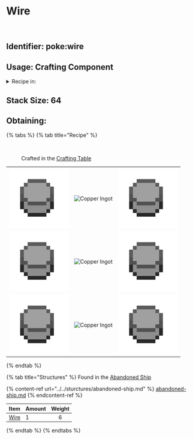 # Wire



<figure><img src="broken-reference" alt=""><figcaption></figcaption></figure>

## Identifier: **poke:wire** <a href="#identifier" id="identifier"></a>

## Usage: Crafting Component

<details>

<summary>Recipe in:</summary>

* Barometer
* Charged Cobalt Block
* Miner Helmet
* [<img src="https://github.com/ItsMePok/PFE/blob/wikiAssets/blockRenders/CobblestoneGenerator.png?raw=true" alt="" data-size="line">Cobblestone Generator](../../blocks/automation/cobblestone-generator.md)
* Item Manipulator
* Jackhammer
* Night Vison Goggles
* Panic Button
* Sundial

</details>

## <img src="https://minecraft.wiki/images/Light_Gray_Bundle_JE1_BE1.png?b552e" alt="" data-size="line">Stack Size: 64

## Obtaining:

{% tabs %}
{% tab title="Recipe" %}


<figure><img src="https://minecraft.wiki/images/thumb/Crafting_Table_JE4_BE3.png/150px-Crafting_Table_JE4_BE3.png?5767f" alt=""><figcaption><p>Crafted in the <a href="https://minecraft.wiki/w/Crafting_Table">Crafting Table</a></p></figcaption></figure>

|                                                                                             |                                                                               |                                                                                             |
| :-----------------------------------------------------------------------------------------: | :---------------------------------------------------------------------------: | :-----------------------------------------------------------------------------------------: |
| ![Plastic](https://github.com/ItsMePok/PFE/blob/wikiAssets/wikiMain/plastic.png?raw=true) | ![Copper Ingot](https://minecraft.wiki/images/Copper_Ingot_JE2_BE1.png?0d410) | ![Plastic](https://github.com/ItsMePok/PFE/blob/wikiAssets/wikiMain/plastic.png?raw=true) |
| ![Plastic](https://github.com/ItsMePok/PFE/blob/wikiAssets/wikiMain/plastic.png?raw=true) | ![Copper Ingot](https://minecraft.wiki/images/Copper_Ingot_JE2_BE1.png?0d410) | ![Plastic](https://github.com/ItsMePok/PFE/blob/wikiAssets/wikiMain/plastic.png?raw=true) |
| ![Plastic](https://github.com/ItsMePok/PFE/blob/wikiAssets/wikiMain/plastic.png?raw=true) | ![Copper Ingot](https://minecraft.wiki/images/Copper_Ingot_JE2_BE1.png?0d410) | ![Plastic](https://github.com/ItsMePok/PFE/blob/wikiAssets/wikiMain/plastic.png?raw=true) |
{% endtab %}

{% tab title="Structures" %}
Found in the [Abandoned Ship](../../sturctures/abandoned-ship.md)

{% content-ref url="../../sturctures/abandoned-ship.md" %}
[abandoned-ship.md](../../sturctures/abandoned-ship.md)
{% endcontent-ref %}

| Item                                                                | Amount | Weight |
| ------------------------------------------------------------------- | ------ | :----: |
| [<img src="broken-reference" alt="" data-size="line">Wire](wire.md) | 1      |    6   |
{% endtab %}
{% endtabs %}
